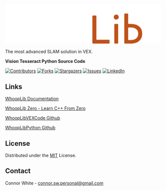 ![WhoopLib Logo](/.img/WhoopLibPythonLogo.png)

<!-- PROJECT SHIELDS -->
<!--
*** I'm using markdown "reference style" links for readability.
*** Reference links are enclosed in brackets [ ] instead of parentheses ( ).
*** See the bottom of this document for the declaration of the reference variables
*** for contributors-url, forks-url, etc. This is an optional, concise syntax you may use.
*** https://www.markdownguide.org/basic-syntax/#reference-style-links
-->

The most advanced SLAM solution in VEX.

**Vision Tesseract Python Source Code**

[![Contributors][contributors-shield]][contributors-url]
[![Forks][forks-shield]][forks-url]
[![Stargazers][stars-shield]][stars-url]
[![Issues][issues-shield]][issues-url]
[![LinkedIn][linkedin-shield]][linkedin-url]

## Links

[WhoopLib Documentation](https://CorniiDog.github.io/WhoopLib/)

[WhoopLib Zero - Learn C++ From Zero](https://CorniiDog.github.io/WhoopLibZero/)

[WhoopLibVEXCode Github](https://github.com/CorniiDog/WhoopLibVEXCode)

[WhoopLibPython Github](https://github.com/CorniiDog/WhoopLibPython)
<!-- LICENSE -->
## License

Distributed under the [MIT](https://choosealicense.com/licenses/mit/) License.

<!-- CONTACT -->
## Contact

Connor White - connor.sw.personal@gmail.com

<!-- MARKDOWN LINKS & IMAGES -->
<!-- https://www.markdownguide.org/basic-syntax/#reference-style-links -->
[contributors-shield]: https://img.shields.io/github/contributors/CorniiDog/WhoopLibPython.svg?style=for-the-badge
[contributors-url]: https://github.com/CorniiDog/WhoopLibPython/graphs/contributors
[forks-shield]: https://img.shields.io/github/forks/CorniiDog/WhoopLibPython.svg?style=for-the-badge
[forks-url]: https://github.com/CorniiDog/WhoopLibPython/network/members
[stars-shield]: https://img.shields.io/github/stars/CorniiDog/WhoopLibPython.svg?style=for-the-badge
[stars-url]: https://github.com/CorniiDog/WhoopLibPython/stargazers
[issues-shield]: https://img.shields.io/github/issues/CorniiDog/WhoopLibPython.svg?style=for-the-badge
[issues-url]: https://github.com/CorniiDog/WhoopLibPython/issues
[license-shield]: https://img.shields.io/github/license/CorniiDog/WhoopLibPython.svg?style=for-the-badge
[license-url]: https://github.com/CorniiDog/WhoopLibPython/blob/master/LICENSE
[linkedin-shield]: https://img.shields.io/badge/-LinkedIn-black.svg?style=for-the-badge&logo=linkedin&colorB=555
[linkedin-url]: https://www.linkedin.com/in/connor-white-38a5501a0/

